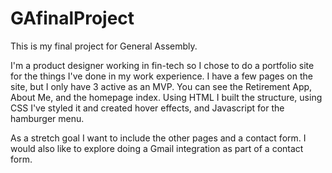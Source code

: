 # GAfinalProject

This is my final project for General Assembly. 

I'm a product designer working in fin-tech so I chose to do a portfolio site for the things I've done in my work experience. I have a few pages on the site, but I only have 3 active as an MVP. You can see the Retirement App, About Me, and the homepage index. Using HTML I built the structure, using CSS I've styled it and created hover effects, and Javascript for the hamburger menu. 

As a stretch goal I want to include the other pages and a contact form. I would also like to explore doing a Gmail integration as part of a contact form. 
